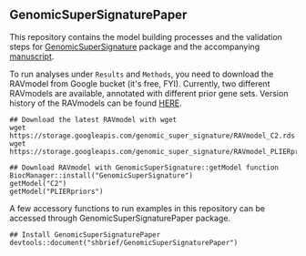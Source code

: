 ## GenomicSuperSignaturePaper

This repository contains the model building processes and the validation steps
for [GenomicSuperSignature](https://github.com/shbrief/GenomicSuperSignature) 
package and the accompanying [manuscript](https://www.biorxiv.org/content/10.1101/2021.05.26.445900v1).

To run analyses under `Results` and `Methods`, you need to download the 
RAVmodel from Google bucket (it's free, FYI). Currently, two different 
RAVmodels are available, annotated with different prior gene sets. Version
history of the RAVmodels can be found [HERE]().

```
## Download the latest RAVmodel with wget
wget https://storage.googleapis.com/genomic_super_signature/RAVmodel_C2.rds
wget https://storage.googleapis.com/genomic_super_signature/RAVmodel_PLIERpriors.rds

## Download RAVmodel with GenomicSuperSignature::getModel function
BiocManager::install("GenomicSuperSignature")
getModel("C2")
getModel("PLIERpriors")
```

A few accessory functions to run examples in this repository can be accessed
through GenomicSuperSignaturePaper package.

```
## Install GenomicSuperSignaturePaper
devtools::document("shbrief/GenomicSuperSignaturePaper")
```
